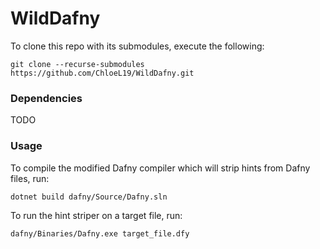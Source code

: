 # WildDafny

To clone this repo with its submodules, execute the following:

`git clone --recurse-submodules https://github.com/ChloeL19/WildDafny.git`

### Dependencies

TODO

### Usage
To compile the modified Dafny compiler which will strip hints from Dafny files, run:

`dotnet build dafny/Source/Dafny.sln`

To run the hint striper on a target file, run:

`dafny/Binaries/Dafny.exe target_file.dfy`

